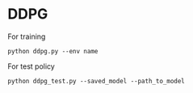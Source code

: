 # DDPG

For training 
```
python ddpg.py --env name
```

For test policy 
```
python ddpg_test.py --saved_model --path_to_model
```